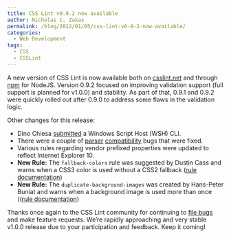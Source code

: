 ```yaml
---
title: CSS Lint v0.9.2 now available
author: Nicholas C. Zakas
permalink: /blog/2012/01/05/css-lint-v0-9-2-now-available/
categories:
  - Web Development
tags:
  - CSS
  - CSSLint
---
```

A new version of CSS Lint is now available both on [csslint.net][1] and through [npm][2] for NodeJS. Version 0.9.2 focused on improving validation support (full support is planned for v1.0.0) and stability. As part of that, 0.9.1 and 0.9.2 were quickly rolled out after 0.9.0 to address some flaws in the validation logic. 

Other changes for this release:

  * Dino Chiesa [submitted][3] a Windows Script Host (WSH) CLI.
  * There were a couple of [parser][4] [compatibility][5] bugs that were fixed.
  * Various rules regarding vendor prefixed properties were updated to reflect Internet Explorer 10.
  * **New Rule:** The `fallback-colors` rule was suggested by Dustin Cass and warns when a CSS3 color is used without a CSS2 fallback ([rule documentation][6])
  * **New Rule:** The `duplicate-background-images` was created by Hans-Peter Buniat and warns when a background image is used more than once (([rule documentation][7])

Thanks once again to the CSS Lint community for continuing to [file bugs][8] and make feature requests. We&#8217;re rapidly approaching and very stable v1.0.0 release due to your participation and feedback. Keep it coming!

 [1]: http://csslint.net
 [2]: http://npmjs.org
 [3]: https://github.com/stubbornella/csslint/issues/198
 [4]: https://github.com/stubbornella/csslint/issues/211
 [5]: https://github.com/stubbornella/csslint/issues/212
 [6]: https://github.com/stubbornella/csslint/wiki/Require-fallback-colors
 [7]: https://github.com/stubbornella/csslint/wiki/Disallow-duplicate-background-images
 [8]: https://github.com/stubbornella/csslint/issues/
